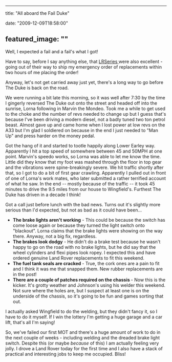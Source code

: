 
---
title: "All aboard the Fail Duke"

date: "2009-12-09T18:58:00"

featured_image: ""
---


Well, I expected a fail and a <span>fail's</span> what I got!

Have to say, before I say anything else, that <a href="http://www.lrseries.com"><span>LRSeries</span> </a>were also excellent - going out of their way to ship my emergency order of replacements within two hours of me placing the order!

Anyway, let's not get carried away just yet, there's a long way to go before The Duke is back on the road.

We were running a bit late this morning, so it was well after 7:30 by the time I gingerly reversed The Duke out onto the street and headed off into the sunrise, Lorna following in Marvin the <span>Mondeo</span>.  Took me a while to get used to the choke and the number of revs needed to change up but I guess that's because I've been driving a modern diesel, not a badly tuned two ton petrol beast.  Almost gave up and came home when I lost power at low revs on the A33 but I'm glad I soldiered on because in the end I just needed to "Man Up" and press harder on the money pedal.

Got the hang of it and started to tootle happily along Lower <span>Earley</span> way.  Apparently I hit a top speed of somewhere between 45 and 50MPH at one point.  Marvin's <span>speedo</span> works, so Lorna was able to let me know the time.  Little did they know that my foot was mashed through the floor in top gear and the vibrations were spine-<span>breakingly</span> severe.  We hit traffic shortly after that, so I got to do a bit of first gear crawling.  Apparently I pulled out in front of one of Lorna's work mates, who later submitted a rather terrified account of what he saw.  In the end -- mostly because of the traffic -- it took 45 minutes to drive the 9.5 miles from our house to <span>Wingfield's</span>.  Furthest The Duke has driven in a decade I think!

Got a call just before lunch with the bad news.  Turns out it's slightly more serious than I'd expected, but not as bad as it could have been...
<ul><li><span style="font-weight: bold;">The brake lights aren't working</span> - This could be because the switch has come loose again or because they turned the light switch onto "blackout".  Lorna claims that the brake lights were showing on the way there.  Anyway, not a big fix, regardless.</li><li><span style="font-weight: bold;">The brakes look dodgy</span> - He didn't do a brake test because he wasn't happy to go on the road with no brake lights, but he did say that the wheel cylinders and <span>flexi</span> pipes look ropey.  I expected this and have ordered genuine Land Rover replacements to fit this weekend.</li><li><span style="font-weight: bold;">The fuel tank seals are cracked </span>- True, the cork ones are a pain to fit and I think it was me that snapped them.  New rubber replacements are in the post!</li><li><span style="font-weight: bold;">There are a couple of patches required on the chassis </span>- Now this is the kicker.  It's grotty weather and Johnson's using his welder this weekend.  Not sure where the holes are, but I suspect at least one is on the underside of the chassis, so it's going to be fun and games sorting that out.</li></ul>I actually asked <span>Wingfield</span> to do the welding, but they didn't fancy it, so I have to do it myself.  If I win the lottery I'm getting a huge garage and a car lift, that's all I'm saying!

So, we've failed our first MOT and there's a huge amount of work to do in the next couple of weeks - including welding and the dreaded brake light switch.  Despite this (or maybe <span style="font-style: italic;">because</span> of this) I am actually feeling very jolly.  I drove a Land Rover today for the first time and I also have a stack of practical and interesting jobs to keep me occupied.  Bliss!